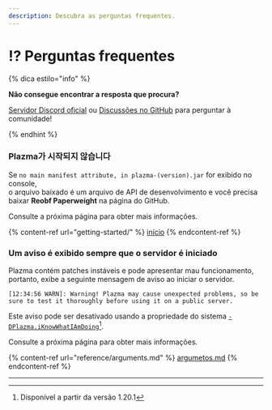 ```yaml
---
description: Descubra as perguntas frequentes.
---
```


# ⁉️ Perguntas frequentes

{% dica estilo="info" %}

**Não consegue encontrar a resposta que procura?**

[Servidor Discord oficial](https://discord.gg/MmfC52K8A8) ou [Discussões no GitHub](https://github.com/PlazmaMC/PlazmaBukkit/discussions) para perguntar à comunidade!

{% endhint %}

### Plazma가 시작되지 않습니다

Se `no main manifest attribute, in plazma-(version).jar` for exibido no console,\
o arquivo baixado é um arquivo de API de desenvolvimento e você precisa baixar **Reobf Paperweight** na página do GitHub.

Consulte a próxima página para obter mais informações.

{% content-ref url="getting-started/" %}
[início](getting-started#id-2)
{% endcontent-ref %}

### Um aviso é exibido sempre que o servidor é iniciado

Plazma contém patches instáveis e pode apresentar mau funcionamento, portanto, exibe a seguinte mensagem de aviso ao iniciar o servidor.

```log
[12:34:56 WARN]: Warning! Plazma may cause unexpected problems, so be sure to test it thoroughly before using it on a public server.
```

Este aviso pode ser desativado usando a propriedade do sistema [`-DPlazma.iKnowWhatIAmDoing`](#user-content-fn-1)[^1].

Consulte a próxima página para obter mais informações.

{% content-ref url="reference/arguments.md" %}
[argumetos.md](reference/arguments.md#plazma.iknowwhatiamdoing)
{% endcontent-ref %}

***

[^1]: Disponível a partir da versão 1.20.1
